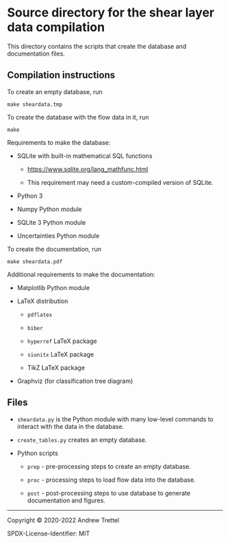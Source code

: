 Source directory for the shear layer data compilation
=====================================================

This directory contains the scripts that create the database and documentation
files.


## Compilation instructions

To create an empty database, run

    make sheardata.tmp

To create the database with the flow data in it, run

    make

Requirements to make the database:

- SQLite with built-in mathematical SQL functions

    - <https://www.sqlite.org/lang_mathfunc.html>

    - This requirement may need a custom-compiled version of SQLite.

- Python 3

- Numpy Python module

- SQLite 3 Python module

- Uncertainties Python module

To create the documentation, run

    make sheardata.pdf

Additional requirements to make the documentation:

- Matplotlib Python module

- LaTeX distribution

    - `pdflatex`

    - `biber`

    - `hyperref` LaTeX package

    - `siunitx` LaTeX package

    - TikZ LaTeX package

- Graphviz (for classification tree diagram)


## Files

- `sheardata.py` is the Python module with many low-level commands to interact
  with the data in the database.

- `create_tables.py` creates an empty database.

- Python scripts

    - `prep` - pre-processing steps to create an empty database.

    - `proc` - processing steps to load flow data into the database.

    - `post` - post-processing steps to use database to generate documentation
      and figures.


-------------------------------------------------------------------------------

Copyright © 2020-2022 Andrew Trettel

SPDX-License-Identifier: MIT
